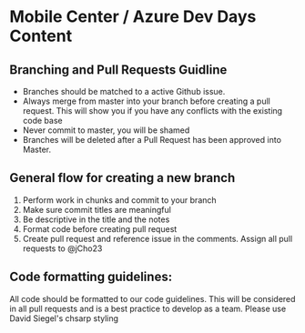 # Mobile Center / Azure Dev Days Content

## Branching and Pull Requests Guidline

* Branches should be matched to a active Github issue.
* Always merge from master into your branch before creating a pull request. This will show you if you have any conflicts with the existing code base
* Never commit to master, you will be shamed
* Branches will be deleted after a Pull Request has been approved into Master.

## General flow for creating a new branch

1. Perform work in chunks and commit to your branch
  1. Make sure commit titles are meaningful
  1. Be descriptive in the title and the notes
2. Format code before creating pull request
3. Create pull request and reference issue in the comments. Assign all pull requests to @jCho23

## Code formatting guidelines:
All code should be formatted to our code guidelines. This will be considered in all pull requests and is a best practice to develop as a team. Please use David Siegel's chsarp styling
